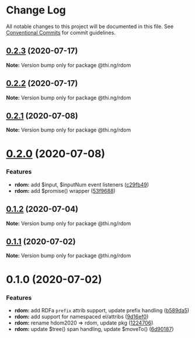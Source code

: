 # Change Log

All notable changes to this project will be documented in this file.
See [Conventional Commits](https://conventionalcommits.org) for commit guidelines.

## [0.2.3](https://github.com/thi-ng/umbrella/compare/@thi.ng/rdom@0.2.2...@thi.ng/rdom@0.2.3) (2020-07-17)

**Note:** Version bump only for package @thi.ng/rdom





## [0.2.2](https://github.com/thi-ng/umbrella/compare/@thi.ng/rdom@0.2.1...@thi.ng/rdom@0.2.2) (2020-07-17)

**Note:** Version bump only for package @thi.ng/rdom





## [0.2.1](https://github.com/thi-ng/umbrella/compare/@thi.ng/rdom@0.2.0...@thi.ng/rdom@0.2.1) (2020-07-08)

**Note:** Version bump only for package @thi.ng/rdom





# [0.2.0](https://github.com/thi-ng/umbrella/compare/@thi.ng/rdom@0.1.2...@thi.ng/rdom@0.2.0) (2020-07-08)


### Features

* **rdom:** add $input, $inputNum event listeners ([c29fb49](https://github.com/thi-ng/umbrella/commit/c29fb49824429ba1175deca30fbfe693d6fd689d))
* **rdom:** add $promise() wrapper ([53f9688](https://github.com/thi-ng/umbrella/commit/53f96881094603b885a409b8965b491468a3c247))





## [0.1.2](https://github.com/thi-ng/umbrella/compare/@thi.ng/rdom@0.1.1...@thi.ng/rdom@0.1.2) (2020-07-04)

**Note:** Version bump only for package @thi.ng/rdom





## [0.1.1](https://github.com/thi-ng/umbrella/compare/@thi.ng/rdom@0.1.0...@thi.ng/rdom@0.1.1) (2020-07-02)

**Note:** Version bump only for package @thi.ng/rdom





# 0.1.0 (2020-07-02)


### Features

* **rdom:** add RDFa `prefix` attrib support, update prefix handling ([b589da5](https://github.com/thi-ng/umbrella/commit/b589da51385957a5defffb66307bd3d750814e4c))
* **rdom:** add support for namespaced el/attribs ([9d16ef0](https://github.com/thi-ng/umbrella/commit/9d16ef0a2f6d6a062bf164ca38813290d7660149))
* **rdom:** rename hdom2020 => rdom, update pkg ([1224706](https://github.com/thi-ng/umbrella/commit/1224706fa2fbca82afb73afeda3c3075c9b35f91))
* **rdom:** update $tree() span handling, update $moveTo() ([6d90187](https://github.com/thi-ng/umbrella/commit/6d9018763af7f0f2096cdc1d79889791193a01e0))
